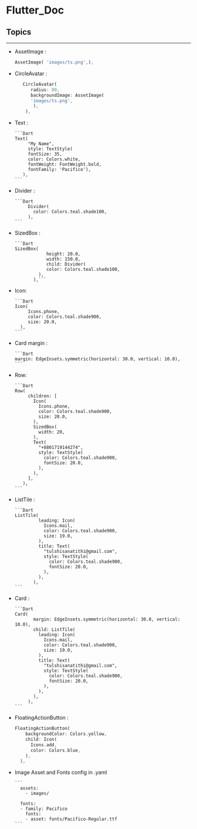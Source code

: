 # Flutter_Doc

## Topics
------------------------------
* AssetImage :

   ```Dart
   AssetImage( 'images/ts.png',),
   ```

* CircleAvatar :

   ```Dart
      CircleAvatar(
         radius: 80,
         backgroundImage: AssetImage(
         'images/ts.png',
          ),
       ),
    ```
        
* Text : 

      ```Dart
      Text(
           "My Name",
           style: TextStyle(
           fontSize: 35,
           color: Colors.white,
           fontWeight: FontWeight.bold,
           fontFamily: 'Pacifico'),
         ),
      ```

* Divider :

      ```Dart
           Divider(
             color: Colors.teal.shade100,
           ),
      ```

* SizedBox : 

      ```Dart
      SizedBox(
                  height: 20.0,
                  width: 150.0,
                  child: Divider(
                  color: Colors.teal.shade100,
               ),
             ),```

* Icon:

      ```Dart
      Icon(
           Icons.phone,
           color: Colors.teal.shade900,
           size: 20.0,
        ),
      ```
* Card margin : 

      ```Dart
      margin: EdgeInsets.symmetric(horizontal: 30.0, vertical: 10.0),
      ```

* Row: 

      ```Dart
      Row(
           children: [
             Icon(
               Icons.phone,
               color: Colors.teal.shade900,
               size: 20.0,
             ),
             SizedBox(
               width: 20,
             ),
             Text(
               "+8801719144274",
               style: TextStyle(
                 color: Colors.teal.shade900,
                 fontSize: 20.0,
               ),
             ),
           ],
         ),
      ```

* ListTile : 

      ```Dart
      ListTile(
               leading: Icon(
                 Icons.mail,
                 color: Colors.teal.shade900,
                 size: 19.0,
               ),
               title: Text(
                 "tulshisanatithi@gmail.com",
                 style: TextStyle(
                   color: Colors.teal.shade900,
                   fontSize: 20.0,
                 ),
               ),
             ),
      ```

* Card : 

      ```Dart
      Card(
             margin: EdgeInsets.symmetric(horizontal: 30.0, vertical: 10.0),
             child: ListTile(
               leading: Icon(
                 Icons.mail,
                 color: Colors.teal.shade900,
                 size: 19.0,
               ),
               title: Text(
                 "tulshisanatithi@gmail.com",
                 style: TextStyle(
                   color: Colors.teal.shade900,
                   fontSize: 20.0,
                 ),
               ),
             ),
           ),
      ```

* FloatingActionButton :

   ```Dart 
   FloatingActionButton(
       backgroundColor: Colors.yellow,
       child: Icon(
         Icons.add,
         color: Colors.blue,
       ),
     ),
   ```

* Image Asset and Fonts config in .yaml

      ```
        assets:
          - images/

        fonts:
        - family: Pacifico
          fonts:
          - asset: fonts/Pacifico-Regular.ttf
      ```
 

